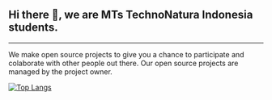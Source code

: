 ## Hi there 👋, we are MTs TechnoNatura Indonesia students.
---

We make open source projects to give you a chance to participate and colaborate with other people out there. Our open source projects are managed by the project owner.

[![Top Langs](https://github-readme-stats.vercel.app/api/top-langs/?username=mts-technonatura&layout=compact)](https://github.com/anuraghazra/github-readme-stats)

<!-- ![Anurag's GitHub stats](https://github-readme-stats.vercel.app/api?username=mts-technonatura&count_private=true) -->


